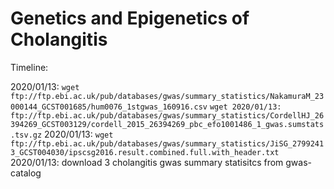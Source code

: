 # Genetics and Epigenetics of Cholangitis

Timeline:

2020/01/13: `wget ftp://ftp.ebi.ac.uk/pub/databases/gwas/summary_statistics/NakamuraM_23000144_GCST001685/hum0076_1stgwas_160916.csv`
`wget 2020/01/13: ftp://ftp.ebi.ac.uk/pub/databases/gwas/summary_statistics/CordellHJ_26394269_GCST003129/cordell_2015_26394269_pbc_efo1001486_1_gwas.sumstats.tsv.gz`
2020/01/13: `wget ftp://ftp.ebi.ac.uk/pub/databases/gwas/summary_statistics/JiSG_27992413_GCST004030/ipscsg2016.result.combined.full.with_header.txt`
2020/01/13: download 3 cholangitis gwas summary statisitcs from gwas-catalog
